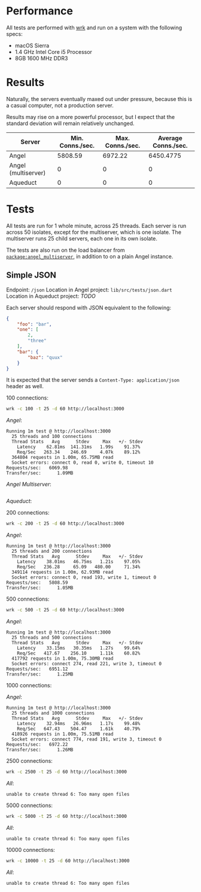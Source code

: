 # Performance
All tests are performed with
[wrk](https://github.com/wg/wrk)
and run on a system with the following specs:
* macOS Sierra
* 1.4 GHz Intel Core i5 Processor
* 8GB 1600 MHz DDR3

# Results
Naturally, the servers eventually maxed out under pressure,
because this is a casual computer, not a production server.

Results may rise on a more powerful processor, but I expect that
the standard deviation will remain relatively unchanged.

| Server              | Min. Conns./sec. | Max. Conns./sec. | Average Conns./sec.
| ---                 | ---              | ---              | ---
| Angel               | 5808.59          | 6972.22          | 6450.4775
| Angel (multiserver) | 0                | 0                | 0
| Aqueduct            | 0                | 0                | 0

# Tests
All tests are run for 1 whole minute, across 25 threads.
Each server is run across 50 isolates, except for the multiserver,
which is one isolate. The multiserver runs 25 child servers, each one
in its own isolate.

The tests are also run on the load balancer from
[`package:angel_multiserver`](https://github.com/angel-dart/multiserver),
in addition to on a plain Angel instance.

## Simple JSON
Endpoint: `/json`
Location in Angel project: `lib/src/tests/json.dart`
Location in Aqueduct project: *TODO*

Each server should respond with JSON equivalent to the following:

```json
{
    "foo": "bar",
    "one": [
        2,
        "three"
    ],
    "bar": {
        "baz": "quux"
    }
}
``` 

It is expected that the server sends a `Content-Type: application/json` header as well.

100 connections:
```bash
wrk -c 100 -t 25 -d 60 http://localhost:3000
```

*Angel*:
```
Running 1m test @ http://localhost:3000
  25 threads and 100 connections
  Thread Stats   Avg      Stdev     Max   +/- Stdev
    Latency    62.81ms  141.31ms   1.99s    91.37%
    Req/Sec   263.34    246.69     4.07k    89.12%
  364804 requests in 1.00m, 65.75MB read
  Socket errors: connect 0, read 0, write 0, timeout 10
Requests/sec:   6069.98
Transfer/sec:      1.09MB
```

*Angel Multiserver*:
```
```

*Aqueduct*:

200 connections:
```bash
wrk -c 200 -t 25 -d 60 http://localhost:3000
```

*Angel*:
```
Running 1m test @ http://localhost:3000
  25 threads and 200 connections
  Thread Stats   Avg      Stdev     Max   +/- Stdev
    Latency    38.01ms   46.75ms   1.21s    97.05%
    Req/Sec   236.28     65.09   480.00     71.34%
  349114 requests in 1.00m, 62.93MB read
  Socket errors: connect 0, read 193, write 1, timeout 0
Requests/sec:   5808.59
Transfer/sec:      1.05MB
```

500 connections:
```bash
wrk -c 500 -t 25 -d 60 http://localhost:3000
```

*Angel*:
```
Running 1m test @ http://localhost:3000
  25 threads and 500 connections
  Thread Stats   Avg      Stdev     Max   +/- Stdev
    Latency    33.15ms   30.35ms   1.27s    99.64%
    Req/Sec   417.67    256.10     1.11k    60.82%
  417792 requests in 1.00m, 75.30MB read
  Socket errors: connect 274, read 221, write 3, timeout 0
Requests/sec:   6951.12
Transfer/sec:      1.25MB
```

1000 connections:

*Angel*:
```
Running 1m test @ http://localhost:3000
  25 threads and 1000 connections
  Thread Stats   Avg      Stdev     Max   +/- Stdev
    Latency    32.94ms   26.96ms   1.17s    99.48%
    Req/Sec   647.43    504.47     1.61k    40.79%
  418926 requests in 1.00m, 75.51MB read
  Socket errors: connect 774, read 191, write 3, timeout 0
Requests/sec:   6972.22
Transfer/sec:      1.26MB
```

2500 connections:
```bash
wrk -c 2500 -t 25 -d 60 http://localhost:3000
```

*All*:

```
unable to create thread 6: Too many open files
```

5000 connections:
```bash
wrk -c 5000 -t 25 -d 60 http://localhost:3000
```

*All*:

```
unable to create thread 6: Too many open files
```

10000 connections:
```bash
wrk -c 10000 -t 25 -d 60 http://localhost:3000
```

*All*:

```
unable to create thread 6: Too many open files
```